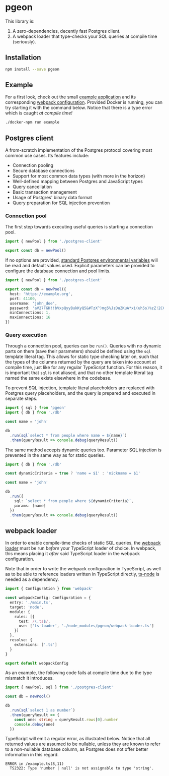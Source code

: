 # pgeon

This library is:
1. A zero-dependencies, decently fast Postgres client.
2. A webpack loader that type-checks your SQL queries at compile time (seriously).


## Installation

```sh
npm install --save pgeon
```


## Example

For a first look, check out the small [example application](./example.ts) and its corresponding [webpack configuration](./example.webpack.config.ts). Provided Docker is running, you can try starting it with the command below. Notice that there is a type error which is caught _at compile time!_

```sh
./docker-npm run example
```


## Postgres client

A from-scratch implementation of the Postgres protocol covering most common use cases. Its features include:
- Connection pooling
- Secure database connections
- Support for most common data types (with more in the horizon)
- Well-defined mapping between Postgres and JavaScript types
- Query cancellation
- Basic transaction management
- Usage of Postgres' binary data format
- Query preparation for SQL injection prevention

### Connection pool

The first step towards executing useful queries is starting a connection pool.

```ts
import { newPool } from './postgres-client'

export const db = newPool()
```

If no options are provided, [standard Postgres environmental variables](https://postgresql.org/docs/current/libpq-envars.html) will be read and default values used. Explicit parameters can be provided to configure the database connection and pool limits.

```ts
import { newPool } from './postgres-client'

export const db = newPool({
  host: 'https://example.org',
  port: 41100,
  username: 'john_doe',
  password: 'aV27FGH!!bVxpQyyBukKyQ5&#TzX^)mg5%JzDuZKuA*xi(uh5s)%zZ!2CCY&(@5T',
  minConnections: 1,
  maxConnections: 16
})
```

### Query execution

Through a connection pool, queries can be `run()`. Queries with no dynamic parts on them (save their parameters) should be defined using the `sql` template literal tag. This allows for static type checking later on, such that the types of the columns returned by the query are taken into account at compile time, just like for any regular TypeScript function. For this reason, it is important that `sql` is not aliased, and that no other template literal tag named the same exists elsewhere in the codebase.

To prevent SQL injection, template literal placeholders are replaced with Postgres query placeholders, and the query is prepared and executed in separate steps.

```ts
import { sql } from 'pgeon'
import { db } from './db'

const name = 'john'

db
  .run(sql`select * from people where name = ${name}`)
  .then(queryResult => console.debug(queryResult))
```

The same method accepts dynamic queries too. Parameter SQL injection is prevented in the same way as for static queries.

```ts
import { db } from './db'

const dynamicCriteria = true ? 'name = $1' : 'nickname = $1'

const name = 'john'

db
  .run({
    sql: `select * from people where ${dynamicCriteria}`,
    params: [name]
  })
  .then(queryResult => console.debug(queryResult))
```


## webpack loader

In order to enable compile-time checks of static SQL queries, the [webpack loader](./webpack-loader.ts) must be run _before_ your TypeScript loader of choice. In webpack, this means placing it _after_ said TypeScript loader in the webpack configuration.

Note that in order to write the webpack configuration in TypeScript, as well as to be able to reference loaders written in TypeScript directly, [ts-node](https://github.com/TypeStrong/ts-node) is needed as a dependency.

```ts
import { Configuration } from 'webpack'

const webpackConfig: Configuration = {
  entry: './main.ts',
  target: 'node',
  module: {
    rules: [{
      test: /\.ts$/,
      use: ['ts-loader', './node_modules/pgeon/webpack-loader.ts']
    }]
  },
  resolve: {
    extensions: ['.ts']
  }
}

export default webpackConfig
```

As an example, the following code fails at compile time due to the type mismatch it introduces.

```ts
import { newPool, sql } from './postgres-client'

const db = newPool()

db
  .run(sql`select 1 as number`)
  .then(queryResult => {
    const one: string = queryResult.rows[0].number
    console.debug(one)
  })
```

TypeScript will emit a regular error, as illustrated below. Notice that all returned values are assumed to be nullable, unless they are known to refer to a non-nullable database column, as Postgres does not offer better information in this regard.

```
ERROR in /example.ts(8,11)
  TS2322: Type 'number | null' is not assignable to type 'string'.
```

